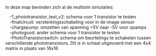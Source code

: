 In deze map bevinden zich al de multisim simulaties:  
  
&emsp;-1_phototransistor_test_v2: schema voor 1 transistor te testen  
&emsp;-finalcircuit: versterkingsschakeling voor in de image sensor  
&emsp;-chargepump: omzetten van spanning +5V naar -5V voor opamps  
&emsp;-photogood: ander schema voor 1 transistor te testen  
&emsp;-PhotoTransistorswitch: schema om beurtelings te schakelen tussen verschillende phototransistors. Dit is in schaal uitgevoerd met een 4x4 matrix in plaats van 16x16  
